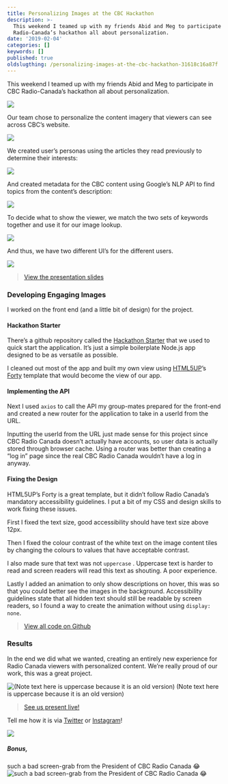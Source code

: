 ```yaml
---
title: Personalizing Images at the CBC Hackathon
description: >-
  This weekend I teamed up with my friends Abid and Meg to participate in CBC
  Radio-Canada’s hackathon all about personalization.
date: '2019-02-04'
categories: []
keywords: []
published: true
oldslugthing: /personalizing-images-at-the-cbc-hackathon-31618c16a87f
---
```


This weekend I teamed up with my friends Abid and Meg to participate in CBC Radio-Canada’s hackathon all about personalization.

![](https://cdn-images-1.medium.com/max/800/0*vEvTmyn1_kOqvS7y)

Our team chose to personalize the content imagery that viewers can see across CBC’s website.

![](https://cdn-images-1.medium.com/max/800/0*955m2ZY2NLo1di7W)

We created user’s personas using the articles they read previously to determine their interests:

![](https://cdn-images-1.medium.com/max/800/1*6x929TDzB58FoyegYZAucQ.png)

And created metadata for the CBC content using Google’s NLP API to find topics from the content’s description:

![](https://cdn-images-1.medium.com/max/800/1*Hq1EeGwy1U8H3sm45IHElA.png)

To decide what to show the viewer, we match the two sets of keywords together and use it for our image lookup.

![](https://cdn-images-1.medium.com/max/800/1*6sHiE4cDtbYQhVfvbOsJFQ.png)

And thus, we have two different UI’s for the different users.

![](https://cdn-images-1.medium.com/max/800/1*jsEg1rsb6MxWoWLO-nYHEA.png)

> [View the presentation slides](https://t.co/DxBXC6NC99)

### Developing Engaging Images

I worked on the front end (and a little bit of design) for the project.

#### Hackathon Starter

There’s a github repository called the [Hackathon Starter](https://github.com/sahat/hackathon-starter) that we used to quick start the application. It’s just a simple boilerplate Node.js app designed to be as versatile as possible.

I cleaned out most of the app and built my own view using [HTML5UP](http://html5up.net)’s [Forty](https://html5up.net/forty) template that would become the view of our app.

#### Implementing the API

Next I used `axios` to call the API my group-mates prepared for the front-end and created a new router for the application to take in a userId from the URL.

Inputting the userId from the URL just made sense for this project since CBC Radio Canada doesn’t actually have accounts, so user data is actually stored through browser cache. Using a router was better than creating a “log in” page since the real CBC Radio Canada wouldn’t have a log in anyway.

#### Fixing the Design

HTML5UP’s Forty is a great template, but it didn’t follow Radio Canada’s mandatory accessibility guidelines. I put a bit of my CSS and design skills to work fixing these issues.

First I fixed the text size, good accessibility should have text size above 12px.

Then I fixed the colour contrast of the white text on the image content tiles by changing the colours to values that have acceptable contrast.

I also made sure that text was not `uppercase` . Uppercase text is harder to read and screen readers will read this text as shouting. A poor experience.

Lastly I added an animation to only show descriptions on hover, this was so that you could better see the images in the background. Accessibility guidelines state that all hidden text should still be readable by screen readers, so I found a way to create the animation without using `display: none`.

> [View all code on Github](https://github.com/CBCRCHackathon2018/engaging-imagery-website)

### Results

In the end we did what we wanted, creating an entirely new experience for Radio Canada viewers with personalized content. We’re really proud of our work, this was a great project.

![(Note text here is uppercase because it is an old version)](https://cdn-images-1.medium.com/max/800/1*tov7eVsRZTlR6R8tfdVydA.jpeg)
(Note text here is uppercase because it is an old version)

> [See us present live!](https://youtu.be/qi4oy5cjqtw?t=5003)

Tell me how it is via [Twitter](http://twitter.com/askalburgi) or [Instagram](http://instagram.com/askalburgi)!

![](https://cdn-images-1.medium.com/max/800/1*RLTVE0wgjEfhsrXK8cZ4hw.png)

##### Bonus,

such a bad screen-grab from the President of CBC Radio Canada 😂
![such a bad screen-grab from the President of CBC Radio Canada 😂](https://cdn-images-1.medium.com/max/800/1*v4EpnYvimzZ21z4OFQoPKg.png)
